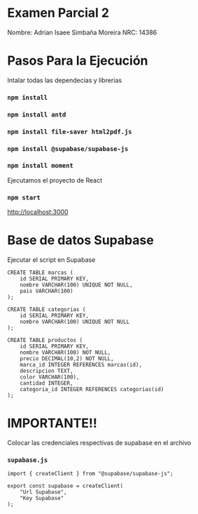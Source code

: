 # Examen Parcial 2
Nombre: Adrian Isaee Simbaña Moreira
NRC: 14386

# Pasos Para la Ejecución
Intalar todas las dependecias y librerias
### `npm install`
### `npm install antd`
### `npm install file-saver html2pdf.js`
### `npm install @supabase/supabase-js`
### `npm install moment`

Ejecutamos el proyecto de React
### `npm start`
[http://localhost:3000](http://localhost:3000)

# Base de datos Supabase
Ejecutar el script en Supabase

```
CREATE TABLE marcas (
    id SERIAL PRIMARY KEY,
    nombre VARCHAR(100) UNIQUE NOT NULL,
    pais VARCHAR(100)
);

CREATE TABLE categorias (
    id SERIAL PRIMARY KEY,
    nombre VARCHAR(100) UNIQUE NOT NULL
);

CREATE TABLE productos (
    id SERIAL PRIMARY KEY,
    nombre VARCHAR(100) NOT NULL,
    precio DECIMAL(10,2) NOT NULL,
    marca_id INTEGER REFERENCES marcas(id),
    descripcion TEXT,
    color VARCHAR(100),
    cantidad INTEGER,
    categoria_id INTEGER REFERENCES categorias(id)
);
```
# IMPORTANTE!!
Colocar las credenciales respectivas de supabase en el archivo 
### `supabase.js`

```
import { createClient } from "@supabase/supabase-js";

export const supabase = createClient(
    "Url Supabase", 
    "Key Supabase"
);
```

